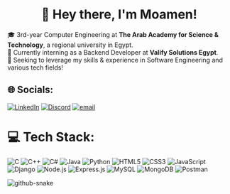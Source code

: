 <h1 align="center">👋 Hey there, I'm Moamen!</h1>

🎓  3rd-year Computer Engineering at <strong>The Arab Academy for Science & Technology</strong>, a regional university in Egypt.<br>
💼 Currently interning as a Backend Developer at <strong>Valify Solutions Egypt</strong>.<br>
💭 Seeking to leverage my skills & experience in Software Engineering and various tech fields!

## 🌐 Socials:
[![LinkedIn](https://img.shields.io/badge/LinkedIn-%230077B5.svg?logo=linkedin&logoColor=white)](https://linkedin.com/in/meslam) 
[![Discord](https://img.shields.io/badge/Discord-%237289DA.svg?logo=discord&logoColor=white)](https://discord.com/users/moameneslamm) 
[![email](https://img.shields.io/badge/Email-D14836?logo=gmail&logoColor=white)](https://mail.google.com/mail/?view=cm&fs=1&to=moemeneslamsalah@gmail.com) 

# 💻 Tech Stack:
![C](https://img.shields.io/badge/C-00599C?style=for-the-badge&logo=c&logoColor=white) 
![C++](https://img.shields.io/badge/C%2B%2B-00599C?style=for-the-badge&logo=c%2B%2B&logoColor=white) 
![C#](https://img.shields.io/badge/C%23-239120?style=for-the-badge&logo=c-sharp&logoColor=white) 
![Java](https://img.shields.io/badge/Java-ED8B00?style=for-the-badge&logo=java&logoColor=white) 
![Python](https://img.shields.io/badge/Python-3776AB?style=for-the-badge&logo=python&logoColor=white) 
![HTML5](https://img.shields.io/badge/HTML5-E34F26?style=for-the-badge&logo=html5&logoColor=white) 
![CSS3](https://img.shields.io/badge/CSS3-1572B6?style=for-the-badge&logo=css3&logoColor=white) 
![JavaScript](https://img.shields.io/badge/JavaScript-F7DF1E?style=for-the-badge&logo=javascript&logoColor=black) 
![Django](https://img.shields.io/badge/Django-092E20?style=for-the-badge&logo=django&logoColor=white) 
![Node.js](https://img.shields.io/badge/Node.js-43853D?style=for-the-badge&logo=node.js&logoColor=white) 
![Express.js](https://img.shields.io/badge/Express.js-404D59?style=for-the-badge) 
![MySQL](https://img.shields.io/badge/MySQL-00000F?style=for-the-badge&logo=mysql&logoColor=white) 
![MongoDB](https://img.shields.io/badge/MongoDB-4EA94B?style=for-the-badge&logo=mongodb&logoColor=white) 
![Postman](https://img.shields.io/badge/Postman-FF6C37?style=for-the-badge&logo=postman&logoColor=white)

<picture>
  <source media="(prefers-color-scheme: dark)" srcset="https://raw.githubusercontent.com/tobiasmeyhoefer/tobiasmeyhoefer/output/github-snake-dark.svg" />
  <source media="(prefers-color-scheme: light)" srcset="https://raw.githubusercontent.com/tobiasmeyhoefer/tobiasmeyhoefer/output/github-snake.svg" />
  <img alt="github-snake" src="https://raw.githubusercontent.com/tobiasmeyhoefer/tobiasmeyhoefer/output/github-snake.svg" />
</picture>
